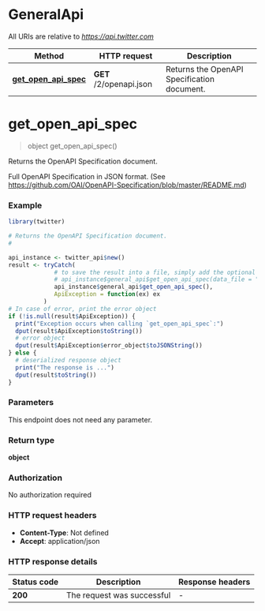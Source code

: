 # GeneralApi

All URIs are relative to *https://api.twitter.com*

Method | HTTP request | Description
------------- | ------------- | -------------
[**get_open_api_spec**](GeneralApi.md#get_open_api_spec) | **GET** /2/openapi.json | Returns the OpenAPI Specification document.


# **get_open_api_spec**
> object get_open_api_spec()

Returns the OpenAPI Specification document.

Full OpenAPI Specification in JSON format. (See https://github.com/OAI/OpenAPI-Specification/blob/master/README.md)

### Example
```R
library(twitter)

# Returns the OpenAPI Specification document.
#

api_instance <- twitter_api$new()
result <- tryCatch(
             # to save the result into a file, simply add the optional `data_file` parameter, e.g.
             # api_instance$general_api$get_open_api_spec(data_file = "result.txt"),
             api_instance$general_api$get_open_api_spec(),
             ApiException = function(ex) ex
          )
# In case of error, print the error object
if (!is.null(result$ApiException)) {
  print("Exception occurs when calling `get_open_api_spec`:")
  dput(result$ApiException$toString())
  # error object
  dput(result$ApiException$error_object$toJSONString())
} else {
  # deserialized response object
  print("The response is ...")
  dput(result$toString())
}

```

### Parameters
This endpoint does not need any parameter.

### Return type

**object**

### Authorization

No authorization required

### HTTP request headers

 - **Content-Type**: Not defined
 - **Accept**: application/json

### HTTP response details
| Status code | Description | Response headers |
|-------------|-------------|------------------|
| **200** | The request was successful |  -  |

